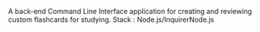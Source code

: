 A back-end Command Line Interface application for creating and reviewing custom flashcards for studying. 
Stack : Node.js/InquirerNode.js
